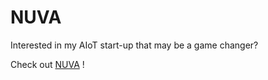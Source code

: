 # NUVA 

Interested in my AIoT start-up that may be a game changer? 

Check out [NUVA](http://www.ainuva.com) !
